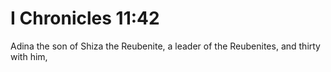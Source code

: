 # I Chronicles 11:42

Adina the son of Shiza the Reubenite, a leader of the Reubenites, and thirty with him,
